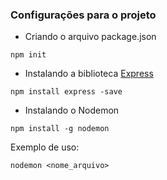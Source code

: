 ### Configurações para o projeto

- Criando o arquivo package.json

`npm init`

- Instalando a biblioteca [Express](http://expressjs.com/pt-br/)

`npm install express -save`

- Instalando o Nodemon

`npm install -g nodemon`

Exemplo de uso:

`nodemon <nome_arquivo>`
